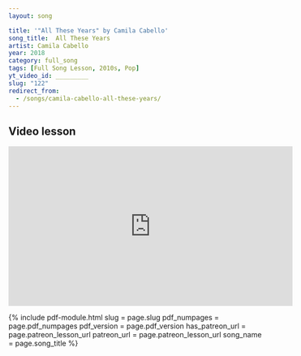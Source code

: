 ```yaml
---
layout: song

title: '"All These Years" by Camila Cabello'
song_title:  All These Years
artist: Camila Cabello
year: 2018
category: full_song
tags: [Full Song Lesson, 2010s, Pop]
yt_video_id: _________
slug: "122"
redirect_from:
  - /songs/camila-cabello-all-these-years/
---
```


## Video lesson

<iframe width="560" height="315" src="https://www.youtube.com/embed/scbLcaopAPk?showinfo=0" frameborder="0" allowfullscreen></iframe><br />




{% include pdf-module.html
     slug = page.slug
     pdf_numpages = page.pdf_numpages
     pdf_version = page.pdf_version
     has_patreon_url = page.patreon_lesson_url
     patreon_url = page.patreon_lesson_url
     song_name = page.song_title %}
